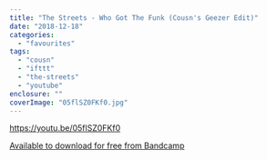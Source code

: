 ```yaml
---
title: "The Streets - Who Got The Funk (Cousn's Geezer Edit)"
date: "2018-12-18"
categories: 
  - "favourites"
tags: 
  - "cousn"
  - "ifttt"
  - "the-streets"
  - "youtube"
enclosure: ""
coverImage: "05flSZ0FKf0.jpg"
---
```


https://youtu.be/05flSZ0FKf0

[Available to download for free from Bandcamp](https://cousn.bandcamp.com/track/who-got-the-funk-cousns-geezer-edit)
